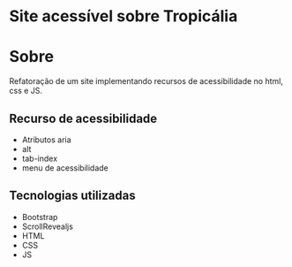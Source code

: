 
# Site acessível sobre Tropicália
# Sobre
Refatoração de um site implementando recursos de
acessibilidade no html, css e JS.
## Recurso de acessibilidade
- Atributos aria
- alt
- tab-index
- menu de acessibilidade
## Tecnologias utilizadas
- Bootstrap
- ScrollRevealjs
- HTML
- CSS
- JS